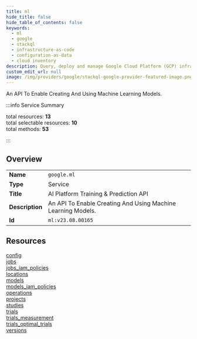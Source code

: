```yaml
---
title: ml
hide_title: false
hide_table_of_contents: false
keywords:
  - ml
  - google
  - stackql
  - infrastructure-as-code
  - configuration-as-data
  - cloud inventory
description: Query, deploy and manage Google Cloud Platform (GCP) infrastructure and resources using SQL
custom_edit_url: null
image: /img/providers/google/stackql-google-provider-featured-image.png
---
```

An API To Enable Creating And Using Machine Learning Models.  
    
:::info Service Summary

<div class="row">
<div class="providerDocColumn">
<span>total resources:&nbsp;<b>13</b></span><br />
<span>total selectable resources:&nbsp;<b>10</b></span><br />
<span>total methods:&nbsp;<b>53</b></span><br />
</div>
</div>

:::

## Overview
<table><tbody>
<tr><td><b>Name</b></td><td><code>google.ml</code></td></tr>
<tr><td><b>Type</b></td><td>Service</td></tr>
<tr><td><b>Title</b></td><td>AI Platform Training & Prediction API</td></tr>
<tr><td><b>Description</b></td><td>An API To Enable Creating And Using Machine Learning Models.</td></tr>
<tr><td><b>Id</b></td><td><code>ml:v23.08.00165</code></td></tr>
</tbody></table>

## Resources
<div class="row">
<div class="providerDocColumn">
<a href="/providers/google/ml/config/">config</a><br />
<a href="/providers/google/ml/jobs/">jobs</a><br />
<a href="/providers/google/ml/jobs_iam_policies/">jobs_iam_policies</a><br />
<a href="/providers/google/ml/locations/">locations</a><br />
<a href="/providers/google/ml/models/">models</a><br />
<a href="/providers/google/ml/models_iam_policies/">models_iam_policies</a><br />
<a href="/providers/google/ml/operations/">operations</a><br />
</div>
<div class="providerDocColumn">
<a href="/providers/google/ml/projects/">projects</a><br />
<a href="/providers/google/ml/studies/">studies</a><br />
<a href="/providers/google/ml/trials/">trials</a><br />
<a href="/providers/google/ml/trials_measurement/">trials_measurement</a><br />
<a href="/providers/google/ml/trials_optimal_trials/">trials_optimal_trials</a><br />
<a href="/providers/google/ml/versions/">versions</a><br />
</div>
</div>
